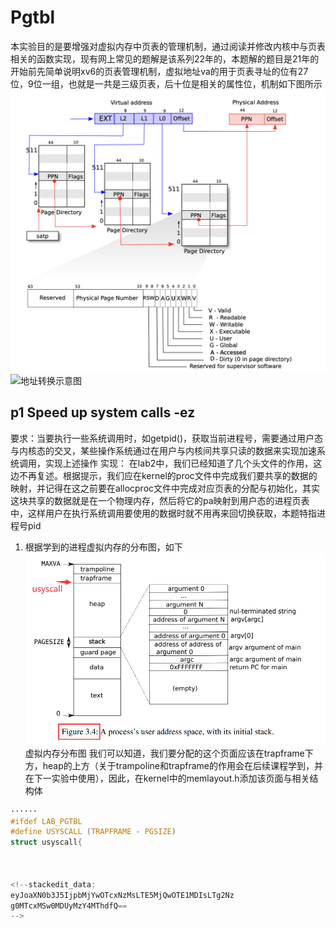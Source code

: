 # Pgtbl
本实验目的是要增强对虚拟内存中页表的管理机制，通过阅读并修改内核中与页表相关的函数实现，现有网上常见的题解是该系列22年的，本题解的题目是21年的
开始前先简单说明xv6的页表管理机制，虚拟地址va的用于页表寻址的位有27位，9位一组，也就是一共是三级页表，后十位是相关的属性位，机制如下图所示![输入图片说明](/imgs/2025-08-13/UZqIRcUFSskBQSV4.png)![地址转换](https://i-blog.csdnimg.cn/blog_migrate/3d49e116164758cd91e905c366296286.png)示意图
## p1 Speed up system calls -ez
要求：当要执行一些系统调用时，如getpid()，获取当前进程号，需要通过用户态与内核态的交叉，某些操作系统通过在用户与内核间共享只读的数据来实现加速系统调用，实现上述操作
实现：
在lab2中，我们已经知道了几个头文件的作用，这边不再复述。根据提示，我们应在kernel的proc文件中完成我们要共享的数据的映射，并记得在这之前要在allocproc文件中完成对应页表的分配与初始化，其实这块共享的数据就是在一个物理内存，然后将它的pa映射到用户态的进程页表中，这样用户在执行系统调用要使用的数据时就不用再来回切换获取，本题特指进程号pid
1. 根据学到的进程虚拟内存的分布图，如下![输入图片说明](/imgs/2025-08-14/uw4sKHFW0Mjb4Dhp.png)虚拟内存分布图
我们可以知道，我们要分配的这个页面应该在trapframe下方，heap的上方（关于trampoline和trapframe的作用会在后续课程学到，并在下一实验中使用），因此，在kernel中的memlayout.h添加该页面与相关结构体
```c
······
#ifdef LAB_PGTBL
#define USYSCALL (TRAPFRAME - PGSIZE)
struct usyscall{



<!--stackedit_data:
eyJoaXN0b3J5IjpbMjYwOTcxNzMsLTE5MjQwOTE1MDIsLTg2Nz
g0MTcxMSw0MDUyMzY4MThdfQ==
-->
